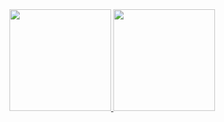 <div>
<a href="https://github.com/phzani">
<img height="180em" src="https://github-readme-stats.vercel.app/api/top-langs/?username=seu-usuário-aqui&layout=compact&langs_count=7&theme=dracula"/>
<img height="180em" src="https://github-readme-stats.vercel.app/api?username=phzani&show_icons=true&theme=dracula&include_all_commits=true&count_private=true"/>
</div>
